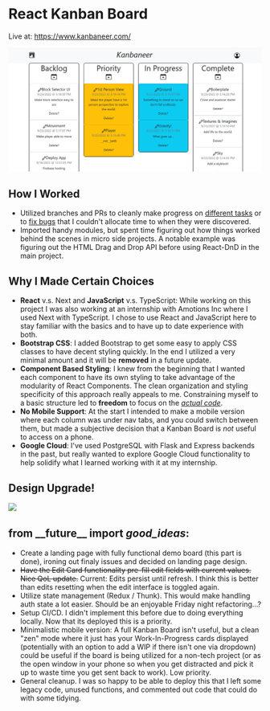 # React Kanban Board
Live at: https://www.kanbaneer.com/


![Project in use](./public/mc-kanban-progress.jpg)

## How I Worked
- Utilized branches and PRs to cleanly make progress on [different tasks](https://github.com/ObiBaratt/kanban-board/pull/4) or to [fix bugs](https://github.com/ObiBaratt/kanban-board/pull/6) that I couldn't allocate time to when they were discovered.
- Imported handy modules, but spent time figuring out how things worked behind the scenes in micro side projects. A notable example was figuring out the HTML Drag and Drop API before using React-DnD in the main project.

## Why I Made Certain Choices
- **React** v.s. Next and **JavaScript** v.s. TypeScript: While working on this project I was also working at an internship with Amotions Inc where I used Next with TypeScript. I chose to use React and JavaScript here to stay familiar with the basics and to have up to date experience with both.
- **Bootstrap CSS**: I added Bootstrap to get some easy to apply CSS classes to have decent styling quickly. In the end I utilized a very minimal amount and it will be **removed** in a future update.
- **Component Based Styling**: I knew from the beginning that I wanted each component to have its own styling to take advantage of the modularity of React Components. The clean organization and styling specificity of this approach really appeals to me. Constraining myself to a basic structure led to **freedom** to focus on the [*actual code*](https://github.com/ObiBaratt/kanban-board/tree/main/src/components).
- **No Mobile Support**: At the start I intended to make a mobile version where each column was under nav tabs, and you could switch between them, but made a subjective decision that a Kanban Board is *not* useful to access on a phone.
- **Google Cloud**: I've used PostgreSQL with Flask and Express backends in the past, but really wanted to explore Google Cloud functionality to help solidify what I learned working with it at my internship.

## Design Upgrade!
<img src="https://lh3.googleusercontent.com/4zGvMDpqUV3DU1Gab7_AkEXBr_ZeYpnYzKvPoQPIEp6EQoEV4Mx72xdqhhbXdgT3Dou3HDcryqgNp-yZO5G9aZsGMrqe2blTqcKH8OYUfXpcNS67o3HLHvr6tOUCzCfEOhyPFd5XIrMPf-6jFZFVNPwRhhiiX3oIFWuzz9_L0Oe0Se5bNKSo9woEGbJc1U8pvKv0TWgBIrasrq8GaZiIoHmRiSwdC0gtYVYc_0EKbTJQZ3u4nxvmmp5WETJQkBUdjovB1OFaz77WH6ZmyCv4ZSLELVrpr3qYVafrzJJ4y5QmRwCY8gavjlLsCrVtbnYg2ptaaEgeorEKLpeoIhOOiJiTH-LuZ7yF6P3d_RhYUbWVBzBnlWWB3sRjTzmUsERnlT_r4qXH22pgIXwT8JeO8GNZPP8FU252guNur8i6yNWcM9_ICteHc600qIncBj6TUURpOdyWiROGmb__9x8qAakHaWsk8PBldDu0WUZRk4o1cbmt7XrB_vkXplBYyAPXLHWVUR2BWvR2-PNlM0tHLFj0bDLfY5QAK6st3QJ70xqT3aYId2u6tz2zV6gGnahji_0AfY_1eqnWMivkPIRrssSLlsuGess1nTIf2mLhQ2qEnFpQ0qHM9iN5hP9JFGm_L5p3ZWOZwVhM5d0Ehm3oChUOyj3p6sB1aMrV7bybj_CweDNfK0hW4nP2P8ySUcUYsZ0M1zzaJ3sPGhMe_VcRI0kGBFRz9IN_djdMMxI_iTMMj8LeOk3Rbvkw6a0PrSz-4kj_zh8rdNO5LzDNm2MXz87TOisEBADneRzVkX4joKiByNYKsdmWwdOlux8uCHGt36GwNNcW31Aet5h2istetkTI9lgTGNvdDCwdxOvZAwUNKwFjaOSOk9ItcPzHiQShn9ZbMXJxuhrwL3w7DlcZrqx63z-hanXOXBQybRgP6QyKm4DJrbis-2uMmiuUs3slaynn_xNZPzb2IZPjlh-1xJlSmG3cERtK1HEQF-WBe6Grt3rsYNWjOFg=w1307-h924-no?authuser=2">

## from \_\_future\_\_ import *good_ideas*:
- Create a landing page with fully functional demo board (this part is done), ironing out finaly issues and decided on landing page design.
- ~~Have the Edit Card functionality pre-fill edit fields with current values. Nice QoL update.~~ Current: Edits persist until refresh. I think this is better than edits resetting when the edit interface is toggled again.
- Utilize state management (Redux / Thunk). This would make handling auth state a lot easier. Should be an enjoyable Friday night refactoring...?
- Setup CI/CD. I didn't implement this before due to doing everything locally. Now that its deployed this is a priority.
- Minimalistic mobile version: A full Kanban Board isn't useful, but a clean "zen" mode where it just has your Work-In-Progress cards displayed (potentially with an option to add a WIP if there isn't one via dropdown) could be useful if the board is being utilized for a non-tech project (or as the open window in your phone so when you get distracted and pick it up to waste time you get sent back to work). Low priority.
- General cleanup. I was so happy to be able to deploy this that I left some legacy code, unused functions, and commented out code that could do with some tidying.
